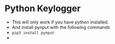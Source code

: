 # Python Keylogger

- This will only work if you have python installed.
- And install pynput with the following commands
-  ``` pip3 install pynput  ```
-  
